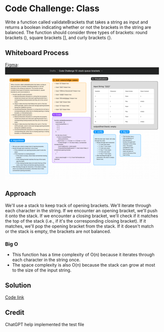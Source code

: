 # Code Challenge: Class
Write a function called validateBrackets that takes a string as input and returns a boolean indicating whether or not the brackets in the string are balanced. The function should consider three types of brackets: round brackets (), square brackets [], and curly brackets {}.

## Whiteboard Process
[Figma](https://www.figma.com/board/hv55aPL26wghomVworbyqw/Code-Challenge-13%3A-stack-queue-brackets?node-id=10902-56&t=OReIC3lAjdna8RWr-0): ![alt text](image.png)


## Approach
 We'll use a stack to keep track of opening brackets. We'll iterate through each character in the string. If we encounter an opening bracket, we'll push it onto the stack. If we encounter a closing bracket, we'll check if it matches the top of the stack (i.e., if it's the corresponding closing bracket). If it matches, we'll pop the opening bracket from the stack. If it doesn't match or the stack is empty, the brackets are not balanced.

### Big O
- This function has a time complexity of O(n) because it iterates through each character in the string once.
- The space complexity is also O(n) because the stack can grow at most to the size of the input string.

## Solution
[Code link](./validateBrackets.js)

## Credit
ChatGPT help implemented the test file
